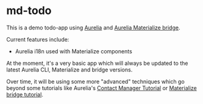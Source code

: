 # md-todo

This is a demo todo-app using [Aurelia](http://aurelia.io) and [Aurelia Materialize bridge](https://github.com/aurelia-ui-toolkits/aurelia-materialize-bridge).

Current features include:
- Aurelia i18n used with Materialize components

At the moment, it's a very basic app which will always be updated to the latest Aurelia CLI, Materialize and bridge versions.

Over time, it will be using some more "advanced" techniques which go beyond some tutorials like Aurelia's [Contact Manager Tutorial](http://aurelia.io/hub.html#/doc/article/aurelia/framework/latest/contact-manager-tutorial) or [Materialize bridge tutorial](https://aurelia-ui-toolkits.gitbooks.io/materialize-bridge-docs/content/app_developers_tutorial/introduction.html).
